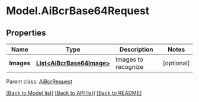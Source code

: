# Model.AiBcrBase64Request
## Properties
Name | Type | Description | Notes
------------ | ------------- | ------------- | -------------
**Images** | [**List&lt;AiBcrBase64Image&gt;**](AiBcrBase64Image.md) | Images to recognize              | [optional] 

 Parent class: [AiBcrRequest](AiBcrRequest.md)

[[Back to Model list]](README.md#documentation-for-models) [[Back to API list]](README.md#documentation-for-api-endpoints) [[Back to README]](README.md)


